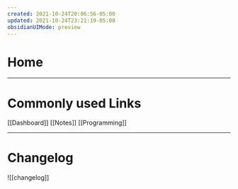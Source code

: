 ```yaml
---
created: 2021-10-24T20:06:56-05:00
updated: 2021-10-24T23:21:19-05:00
obsidianUIMode: preview
---
```


# Home

---

# Commonly used Links

[[Dashboard]]
[[Notes]]
[[Programming]]

---

# Changelog
![[changelog]]